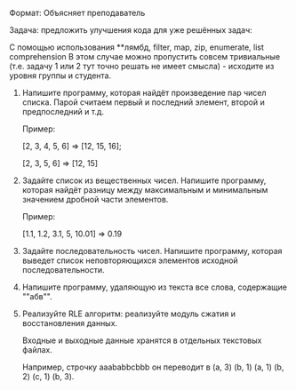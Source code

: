 Формат: Объясняет преподаватель

Задача: предложить улучшения кода для уже решённых задач:

С помощью использования **лямбд, filter, map, zip, enumerate, list comprehension
В этом случае можно пропустить совсем тривиальные (т.е. задачу 1 или 2 тут точно решать не имеет смысла) - исходите из уровня группы и студента.

1. Напишите программу, которая найдёт произведение пар чисел списка. Парой считаем первый и последний элемент, второй и предпоследний и т.д.

    Пример:

    [2, 3, 4, 5, 6] => [12, 15, 16];

    [2, 3, 5, 6] => [12, 15]

2. Задайте список из вещественных чисел. Напишите программу, которая найдёт разницу между максимальным и минимальным значением дробной части элементов.
    
    Пример:

    [1.1, 1.2, 3.1, 5, 10.01] => 0.19

3. Задайте последовательность чисел. Напишите программу, которая выведет список неповторяющихся элементов исходной последовательности.

4. Напишите программу, удаляющую из текста все слова, содержащие ""абв"".

5. Реализуйте RLE алгоритм: реализуйте модуль сжатия и восстановления данных.
    
    Входные и выходные данные хранятся в отдельных текстовых файлах.
    
    Например, строчку aaababbcbbb он переводит в (a, 3) (b, 1) (a, 1) (b, 2) (c, 1) (b, 3).